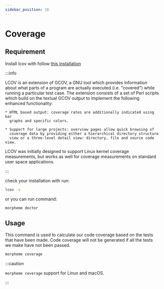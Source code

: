 ```yaml
---
sidebar_position: 18
---
```



# Coverage

## Requirement

Install lcov with follow [this installation](https://github.com/linux-test-project/lcov)

:::info

LCOV is an extension of GCOV, a GNU tool which provides information about
  what parts of a program are actually executed (i.e. "covered") while running
  a particular test case. The extension consists of a set of Perl scripts
  which build on the textual GCOV output to implement the following enhanced
  functionality:

    * HTML based output: coverage rates are additionally indicated using bar
      graphs and specific colors.

    * Support for large projects: overview pages allow quick browsing of
      coverage data by providing either a hierarchical directory structure
      view or a three-level detail view: directory, file and source code view.

  LCOV was initially designed to support Linux kernel coverage measurements,
  but works as well for coverage measurements on standard user space
  applications.

:::

check your installation with run:

```bash
lcov -v
```

or you can run command:

```bash
morpheme doctor
```

## Usage

This command is used to calculate our code coverage based on the tests that have been made. Code coverage will not be generated if all the tests we make have not been passed.

```bash
morpheme coverage
```

:::caution

`morpheme coverage` support for Linux and macOS.

:::
